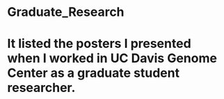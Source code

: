 # Graduate_Research

# It listed the posters I presented when I worked in UC Davis Genome Center as a graduate student researcher.
